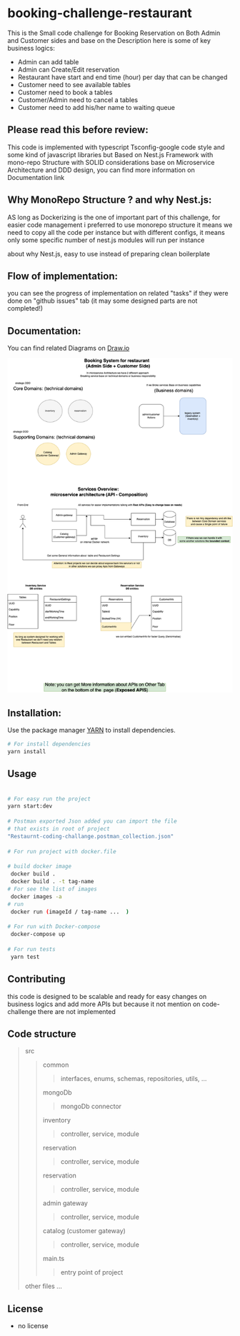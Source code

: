 # booking-challenge-restaurant
 This is the Small code challenge for Booking Reservation on Both Admin and Customer sides
 and base on the Description here is some of key business logics:

 - Admin can add table 
 - Admin can Create/Edit reservation 
 - Restaurant have start and end time (hour) per day that can be changed
 - Customer need to see available tables
 - Customer need to book a tables
 - Customer/Admin need to cancel a tables
 - Customer need to add his/her name to waiting queue

## Please read this before review:
This code is implemented with typescript Tsconfig-google code style and some kind of javascript libraries but Based on Nest.js Framework with mono-repo Structure with SOLID considerations
base on Microservice Architecture and DDD design, you can find more information on Documentation link


## Why MonoRepo Structure ? and why Nest.js:
AS long as Dockerizing is the one of important part of this challenge,
for easier code management i preferred to use monorepo structure it means we need to
copy all the code per instance but with different configs,
it means only some specific number of nest.js modules will run per instance

about why Nest.js, easy to use instead of preparing clean boilerplate

## Flow of implementation:
 you can see the progress of implementation on related "tasks" if 
 they were done on "github issues" tab (it may some designed parts are not completed!)

## Documentation:

You can find related Diagrams on [Draw.io](https://drive.google.com/file/d/1lzbL3fLtyA80jj6UB9ibCP6479VDiZE5/view?usp=sharing)

![Alt image](./Booking-Api-Diagrams-Diagrams.drawio.png?raw=true "image")

## Installation:

Use the package manager [YARN](https://yarnpkg.com/cli/node) to install dependencies.

```bash
# For install dependencies
yarn install 
```

## Usage

```bash

# For easy run the project
yarn start:dev 

# Postman exported Json added you can import the file 
# that exists in root of project
"Restaurnt-coding-challange.postman_collection.json"

# For run project with docker.file

# build docker image
 docker build .
 docker build . -t tag-name
# For see the list of images  
 docker images -a 
# run
 docker run (imageId / tag-name ...  )

# For run with Docker-compose
 docker-compose up
 
# For run tests
 yarn test
```

## Contributing
this code is designed to be scalable and ready for easy changes on business logics
and add more APIs but because it not mention on code-challenge there are not implemented

## Code structure
 > src
 > > common 
 > > > interfaces, enums, schemas, repositories, utils, ...
 > >
 > > mongoDb
 > > > mongoDb connector
 > > >
 > > inventory
 > > > controller, service, module
 > > >
 > > reservation
 > > > controller, service, module
 > > >
 > > reservation
 > > > controller, service, module
 > > >
 > > admin gateway
 > > > controller, service, module
 > > >
 > > catalog (customer gateway)
 > > > controller, service, module
 > > >
 > > main.ts
 > > > entry point of project
 > > >
 > other files ...

## License
 - no license
